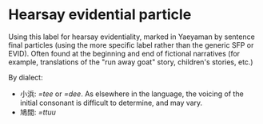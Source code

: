 # Hearsay evidential particle

Using this label for hearsay evidentiality, marked in Yaeyaman by sentence final particles (using the more specific label rather than the generic SFP or EVID). Often found at the beginning and end of fictional narratives (for example, translations of the "run away goat" story, children's stories, etc.) 

By dialect:

- 小浜: *=tee* or *=dee*. As elsewhere in the language, the voicing of the initial consonant is difficult to determine, and may vary.
- 鳩間: *=ttuu*
